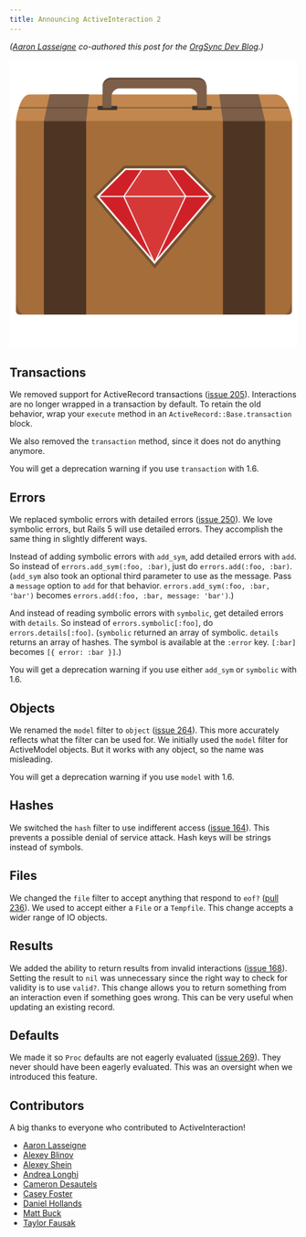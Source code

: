 ```yaml
---
title: Announcing ActiveInteraction 2
---
```


*([Aaron Lasseigne][] co-authored this post for the [OrgSync Dev Blog][].)*

![ActiveInteraction logo][]

## Transactions

We removed support for ActiveRecord transactions ([issue 205][]).
Interactions are no longer wrapped in a transaction by default.
To retain the old behavior,
wrap your `execute` method in an `ActiveRecord::Base.transaction` block.

We also removed the `transaction` method,
since it does not do anything anymore.

You will get a deprecation warning if you use `transaction` with 1.6.

## Errors

We replaced symbolic errors with detailed errors ([issue 250][]).
We love symbolic errors,
but Rails 5 will use detailed errors.
They accomplish the same thing in slightly different ways.

Instead of adding symbolic errors with `add_sym`,
add detailed errors with `add`.
So instead of `errors.add_sym(:foo, :bar)`,
just do `errors.add(:foo, :bar)`.
(`add_sym` also took an optional third parameter to use as the message.
Pass a `message` option to `add` for that behavior.
`errors.add_sym(:foo, :bar, 'bar')` becomes `errors.add(:foo, :bar, message: 'bar')`.)

And instead of reading symbolic errors with `symbolic`,
get detailed errors with `details`.
So instead of `errors.symbolic[:foo]`,
do `errors.details[:foo]`.
(`symbolic` returned an array of symbolic.
`details` returns an array of hashes.
The symbol is available at the `:error` key.
`[:bar]` becomes `[{ error: :bar }]`.)

You will get a deprecation warning if you use either `add_sym` or `symbolic` with 1.6.

## Objects

We renamed the `model` filter to `object` ([issue 264][]).
This more accurately reflects what the filter can be used for.
We initially used the `model` filter for ActiveModel objects.
But it works with any object,
so the name was misleading.

You will get a deprecation warning if you use `model` with 1.6.

## Hashes

We switched the `hash` filter to use indifferent access ([issue 164][]).
This prevents a possible denial of service attack.
Hash keys will be strings instead of symbols.

## Files

We changed the `file` filter to accept anything that respond to `eof?` ([pull 236][]).
We used to accept either a `File` or a `Tempfile`.
This change accepts a wider range of IO objects.

## Results

We added the ability to return results from invalid interactions ([issue 168][]).
Setting the result to `nil` was unnecessary since the right way to check for validity is to use `valid?`.
This change allows you to return something from an interaction even if something goes wrong.
This can be very useful when updating an existing record.

## Defaults

We made it so `Proc` defaults are not eagerly evaluated ([issue 269][]).
They never should have been eagerly evaluated.
This was an oversight when we introduced this feature.

## Contributors

A big thanks to everyone who contributed to ActiveInteraction!

- [Aaron Lasseigne][]
- [Alexey Blinov][]
- [Alexey Shein][]
- [Andrea Longhi][]
- [Cameron Desautels][]
- [Casey Foster][]
- [Daniel Hollands][]
- [Matt Buck][]
- [Taylor Fausak][]

[aaron lasseigne]: http://aaronlasseigne.com
[orgsync dev blog]: http://devblog.orgsync.com/2015/05/07/TODO/
[activeinteraction logo]: /static/images/2015/05/07/active-interaction.svg
[issue 205]: https://github.com/orgsync/active_interaction/issues/205
[issue 250]: https://github.com/orgsync/active_interaction/issues/250
[issue 264]: https://github.com/orgsync/active_interaction/issues/264
[issue 164]: https://github.com/orgsync/active_interaction/issues/164
[pull 236]: https://github.com/orgsync/active_interaction/pull/236
[issue 168]: https://github.com/orgsync/active_interaction/issues/168
[issue 269]: https://github.com/orgsync/active_interaction/issues/269
[aaron lasseigne]: https://github.com/AaronLasseigne
[alexey blinov]: https://github.com/nilcolor
[alexey shein]: https://github.com/conf
[andrea longhi]: https://github.com/spaghetticode
[cameron desautels]: https://github.com/camdez
[casey foster]: https://github.com/caseywebdev
[daniel hollands]: https://github.com/LimeBlast
[matt buck]: https://github.com/techpeace
[taylor fausak]: https://github.com/tfausak
